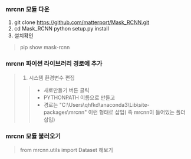 ### mrcnn 모듈 다운
1. git clone https://github.com/matterport/Mask_RCNN.git
2. cd Mask_RCNN
python setup.py install
3. 설치확인
> pip show mask-rcnn
### mrcnn 파이썬 라이브러리 경로에 추가
> 1. 시스템 환경변수 편집
>> * 새로만들기 버튼 클릭
>> * PYTHONPATH 이름으로 만들고
>> * 경로는 "C:\Users\qhfkd\anaconda3\Lib\site-packages\mrcnn"
이런 형태로 삽입( 즉 mrcnn이 들어있는 폴더 삽입)

### mrcnn 모듈 불러오기
> from mrcnn.utils import Dataset
해보기